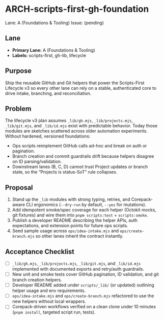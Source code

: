 # ARCH-scripts-first-gh-foundation

Lane: A (Foundations & Tooling)
Issue: (pending)

## Lane

- **Primary Lane:** A (Foundations & Tooling)
- **Labels:** scripts-first, gh-lib, lifecycle

## Purpose

Ship the reusable GitHub and Git helpers that power the Scripts-First Lifecycle v3
so every other lane can rely on a stable, authenticated core to drive intake,
branching, and reconciliation.

## Problem

The lifecycle v3 plan assumes `_lib/gh.mjs`, `_lib/projects.mjs`, `_lib/git.mjs`,
and `_lib/id.mjs` exist with predictable behavior. Today those modules are
sketches scattered across older automation experiments. Without hardened,
versioned foundations:

- Ops scripts reimplement GitHub calls ad-hoc and break on auth or pagination.
- Branch creation and commit guardrails drift because helpers disagree on ID
  parsing/validation.
- Downstream lanes (B, C, D) cannot trust Project updates or branch state, so
  the “Projects is status-SoT” rule collapses.

## Proposal

1. Stand up the `_lib` modules with strong typing, retries, and Corepack-aware
   CLI ergonomics (`--dry-run` by default, `--yes` for mutations).
2. Add idempotent smoke/spec coverage for each helper (Octokit mocks, git
   fixtures) and wire them into `pnpm scripts:test` + `scripts:smoke`.
3. Publish a developer README describing the helper APIs, auth expectations, and
   extension points for future ops scripts.
4. Seed sample usage across `ops/idea-intake.mjs` and `ops/create-branch.mjs`
   so other lanes inherit the contract instantly.

## Acceptance Checklist

- [ ] `_lib/gh.mjs`, `_lib/projects.mjs`, `_lib/git.mjs`, and `_lib/id.mjs`
      implemented with documented exports and retry/auth guardrails.
- [ ] New unit and smoke tests cover GitHub pagination, ID validation, and git
      branch creation helpers.
- [ ] Developer README added under `scripts/_lib/` (or updated) outlining helper
      usage and env requirements.
- [ ] `ops/idea-intake.mjs` and `ops/create-branch.mjs` refactored to use the
      new helpers without local wrappers.
- [ ] Corepack-driven workflows verified on a clean clone under 10 minutes
      (`pnpm install`, targeted script run, tests).
